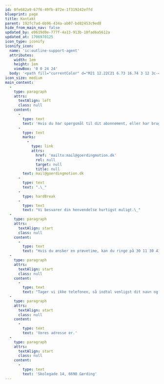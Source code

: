 ```yaml
---
id: 0fe682a9-67f6-49fb-872e-1f319242effd
blueprint: page
title: Kontakt
parent: 192fc7ad-6b96-434a-ab07-bd82453c9ed8
hide_from_main_nav: false
updated_by: e9619d0e-777f-4a13-913b-18fad6a5612a
updated_at: 1706970125
icon_type: iconify
iconify_icon:
  name: 'ic:outline-support-agent'
  attributes:
    width: 1em
    height: 1em
    viewBox: '0 0 24 24'
  body: '<path fill="currentColor" d="M21 12.22C21 6.73 16.74 3 12 3c-4.69 0-9 3.65-9 9.28c-.6.34-1 .98-1 1.72v2c0 1.1.9 2 2 2h1v-6.1c0-3.87 3.13-7 7-7s7 3.13 7 7V19h-8v2h8c1.1 0 2-.9 2-2v-1.22c.59-.31 1-.92 1-1.64v-2.3c0-.7-.41-1.31-1-1.62"/><circle cx="9" cy="13" r="1" fill="currentColor"/><circle cx="15" cy="13" r="1" fill="currentColor"/><path fill="currentColor" d="M18 11.03A6.04 6.04 0 0 0 12.05 6c-3.03 0-6.29 2.51-6.03 6.45a8.075 8.075 0 0 0 4.86-5.89c1.31 2.63 4 4.44 7.12 4.47"/>'
icon_size: medium
main_content:
  -
    type: paragraph
    attrs:
      textAlign: left
      class: null
    content:
      -
        type: text
        text: 'Hvis du har spørgsmål til dit abonnement, eller har brug for hjælp, kan vi kontaktes på '
      -
        type: text
        marks:
          -
            type: link
            attrs:
              href: 'mailto:mail@goerdingmotion.dk'
              rel: null
              target: null
              title: null
        text: mail@goerdingmotion.dk
      -
        type: text
        text: ".\_"
      -
        type: hardBreak
      -
        type: text
        text: "Vi besvarer din henvendelse hurtigst muligt.\_"
  -
    type: paragraph
    attrs:
      textAlign: start
      class: null
    content:
      -
        type: text
        text: "Hvis du ønsker en prøvetime, kan du ringe på 30 11 30 43 (nummeret er kun til bestilling af prøvetime).\_"
  -
    type: paragraph
    attrs:
      textAlign: start
      class: null
    content:
      -
        type: text
        text: "Tager vi ikke telefonen, så indtal venligst dit navn og telefon nummer, og vi ringer tilbage hurtigst muligt.\_"
  -
    type: paragraph
    attrs:
      textAlign: start
      class: null
    content:
      -
        type: text
        text: 'Vores adresse er.'
  -
    type: paragraph
    attrs:
      textAlign: start
      class: null
    content:
      -
        type: text
        text: 'Skolegade 14, 6690 Gørding'
---
```

